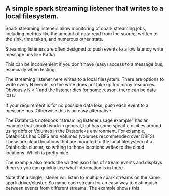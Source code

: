 ## A simple spark streaming listener that writes to a local filesystem.

Spark streaming listeners allow monitoring of spark streaming jobs, including metrics like the amount of data read from the source, written to the sink, time taken, and numerous other stats.

Streaming listeners are often designed to push events to a low latency write message bus like Kafka.

This can be inconvenient if you don't have (easy) access to a message bus, especially when testing.

The streaming listener here writes to a local filesystem. There are options to write every N events, so the write does not take up too many resources. Obviously N > 1 and the listener dies for some reason, there can be data loss.

If your requirement is for no possible data loss, push each event to a message bus. Otherwise this is an easy alternative.

The Databricks notebook "streaming listener usage example" has an example that should work in general, but has some specific nicities around using dbfs or Volumes in the Databricks environment.
For example, Databricks has DBFS and Volumes (volumes recommended over DBFS). These are cloud locations that are mounted to the local filesystem of a Databricks cluster, so writing to those locations writes to the cloud locations. Which is pretty nice.

The example also reads the written json files of stream events and displays them so you can quickly see what information is in there.

Note that a single listener will listen to multiple spark streams on the same spark driver/cluster. So name each stream for an easy way to distinguish between events from different streams. The example shows this.


